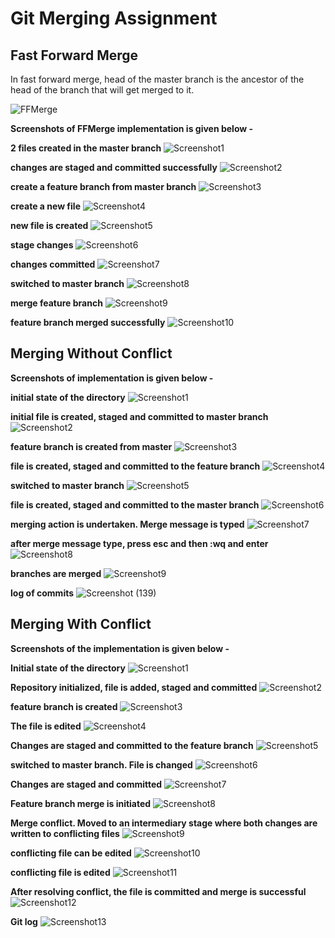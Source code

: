 # Git Merging Assignment
## Fast Forward Merge

In fast forward merge, head of the master branch is the ancestor of the head of the branch that will get merged to it.

![FFMerge](https://user-images.githubusercontent.com/58776463/213901313-c4376498-f756-4c09-9645-3cb2142e26f6.png)

**Screenshots of FFMerge implementation is given below -**

**2 files created in the master branch**
![Screenshot1](https://user-images.githubusercontent.com/58776463/213901595-29dd77fc-3fc0-4999-b458-d2cc21a270a7.png)

**changes are staged and committed successfully**
![Screenshot2](https://user-images.githubusercontent.com/58776463/213901598-da8b1de7-a643-4ab3-a631-2f9e2fda622b.png)

**create a feature branch from master branch**
![Screenshot3](https://user-images.githubusercontent.com/58776463/213901600-fe7b993e-88c4-45d9-9cf8-7fde299ae3f9.png)

**create a new file**
![Screenshot4](https://user-images.githubusercontent.com/58776463/213901602-2c09244b-33b8-41b7-a399-7538ed29a749.png)

**new file is created**
![Screenshot5](https://user-images.githubusercontent.com/58776463/213901605-50d99c4a-71da-4dcc-9f4d-03b83304d382.png)

**stage changes**
![Screenshot6](https://user-images.githubusercontent.com/58776463/213901606-430d3e5f-4b5a-4161-8dcd-048eba034a93.png)

**changes committed**
![Screenshot7](https://user-images.githubusercontent.com/58776463/213901607-03a94539-c585-4c07-89c1-eff9cab1144b.png)

**switched to master branch**
![Screenshot8](https://user-images.githubusercontent.com/58776463/213901608-5295cdce-ef1e-45b1-be27-3cc6186eb1b7.png)

**merge feature branch**
![Screenshot9](https://user-images.githubusercontent.com/58776463/213901609-53504b44-5b21-4778-8d13-003ae6fd2643.png)

**feature branch merged successfully**
![Screenshot10](https://user-images.githubusercontent.com/58776463/213901610-d0b35d63-9b38-4ecc-a4fb-741da4895af9.png)

## Merging Without Conflict
**Screenshots of implementation is given below -**

**initial state of the directory**
![Screenshot1](https://user-images.githubusercontent.com/58776463/213902767-a1c458f3-bf2d-4460-82cf-e9dd1d3a8149.png)

**initial file is created, staged and committed to master branch**
![Screenshot2](https://user-images.githubusercontent.com/58776463/213902770-6b397980-78ef-4bee-87ac-56cbf3119889.png)

**feature branch is created from master**
![Screenshot3](https://user-images.githubusercontent.com/58776463/213902771-687b3d69-18c9-4729-8542-4a95c8436ccb.png)

**file is created, staged and committed to the feature branch**
![Screenshot4](https://user-images.githubusercontent.com/58776463/213902776-e996bb0a-8b98-4234-a18c-108dc24f8798.png)

**switched to master branch**
![Screenshot5](https://user-images.githubusercontent.com/58776463/213902779-de8375e9-0943-4362-b177-1698378f4abc.png)

**file is created, staged and committed to the master branch**
![Screenshot6](https://user-images.githubusercontent.com/58776463/213902780-132f5c45-6acc-413b-8887-1c82ad2b0ca1.png)

**merging action is undertaken. Merge message is typed**
![Screenshot7](https://user-images.githubusercontent.com/58776463/213902782-f4162420-0232-4cda-8fa2-ad93f14284e2.png)

**after merge message type, press esc and then :wq and enter**
![Screenshot8](https://user-images.githubusercontent.com/58776463/213902785-28a1ef1f-8027-45f3-a9ef-a9046c36da0f.png)

**branches are merged**
![Screenshot9](https://user-images.githubusercontent.com/58776463/213902787-7f80e465-4f46-4f3c-afeb-fa87ec906bed.png)

**log of commits**
![Screenshot (139)](https://user-images.githubusercontent.com/58776463/213903016-f31749b8-0b5e-4165-be57-4e1671b269b8.png)

## Merging With Conflict

**Screenshots of the implementation is given below -**

**Initial state of the directory**
![Screenshot1](https://user-images.githubusercontent.com/58776463/213903624-92602a13-ef71-42de-89a7-6695de0ce069.png)

**Repository initialized, file is added, staged and committed**
![Screenshot2](https://user-images.githubusercontent.com/58776463/213903628-352d963f-500f-48bc-8ba2-8cc6ac82882f.png)

**feature branch is created**
![Screenshot3](https://user-images.githubusercontent.com/58776463/213903689-076427d0-726c-4295-9d1d-c4f1434c44b0.png)

**The file is edited**
![Screenshot4](https://user-images.githubusercontent.com/58776463/213903656-6d1d0d67-d4fe-4b7a-8293-5ffcb69c4ecc.png)

**Changes are staged and committed to the feature branch**
![Screenshot5](https://user-images.githubusercontent.com/58776463/213903659-761f9fd1-f4b3-4d78-af55-36ca75e134a6.png)

**switched to master branch. File is changed**
![Screenshot6](https://user-images.githubusercontent.com/58776463/213903668-d9c399c6-da4d-4f32-baef-7da6abe13856.png)

**Changes are staged and committed**
![Screenshot7](https://user-images.githubusercontent.com/58776463/213903670-243b9c14-f69d-46e1-9dcd-8b3545db66d6.png)

**Feature branch merge is initiated**
![Screenshot8](https://user-images.githubusercontent.com/58776463/213903672-f46fa2a2-0713-40cf-b6bf-8730dc4001d4.png)

**Merge conflict. Moved to an intermediary stage where both changes are written to conflicting files**
![Screenshot9](https://user-images.githubusercontent.com/58776463/213903674-d63ca208-7985-42c6-bb98-05cfe31f889f.png)

**conflicting file can be edited**
![Screenshot10](https://user-images.githubusercontent.com/58776463/213903675-00926157-ddf4-484e-a469-a0fb478ea61b.png)

**conflicting file is edited**
![Screenshot11](https://user-images.githubusercontent.com/58776463/213903676-c439bfa2-f2f7-48fa-aba3-a1a4881835ce.png)

**After resolving conflict, the file is committed and merge is successful**
![Screenshot12](https://user-images.githubusercontent.com/58776463/213903677-93e48b88-58a5-4e9f-8784-3e87b2566a3b.png)

**Git log**
![Screenshot13](https://user-images.githubusercontent.com/58776463/213903942-460adb3b-0ed2-4fb0-88c9-aa1a89fce224.png)

